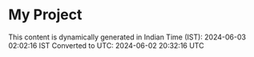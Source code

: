 # My Project

This content is dynamically generated in Indian Time (IST): 2024-06-03 02:02:16 IST
Converted to UTC: 2024-06-02 20:32:16 UTC
